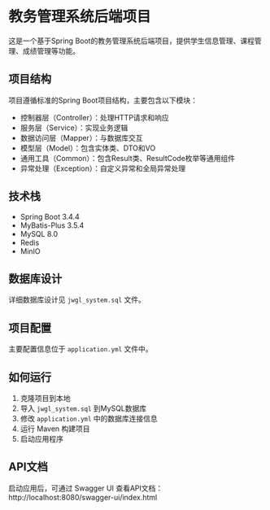 # 教务管理系统后端项目

这是一个基于Spring Boot的教务管理系统后端项目，提供学生信息管理、课程管理、成绩管理等功能。

## 项目结构

项目遵循标准的Spring Boot项目结构，主要包含以下模块：

- 控制器层（Controller）：处理HTTP请求和响应
- 服务层（Service）：实现业务逻辑
- 数据访问层（Mapper）：与数据库交互
- 模型层（Model）：包含实体类、DTO和VO
- 通用工具（Common）：包含Result类、ResultCode枚举等通用组件
- 异常处理（Exception）：自定义异常和全局异常处理

## 技术栈

- Spring Boot 3.4.4
- MyBatis-Plus 3.5.4
- MySQL 8.0
- Redis
- MinIO

## 数据库设计

详细数据库设计见 `jwgl_system.sql` 文件。

## 项目配置

主要配置信息位于 `application.yml` 文件中。

## 如何运行

1. 克隆项目到本地
2. 导入 `jwgl_system.sql` 到MySQL数据库
3. 修改 `application.yml` 中的数据库连接信息
4. 运行 Maven 构建项目
5. 启动应用程序

## API文档

启动应用后，可通过 Swagger UI 查看API文档：http://localhost:8080/swagger-ui/index.html